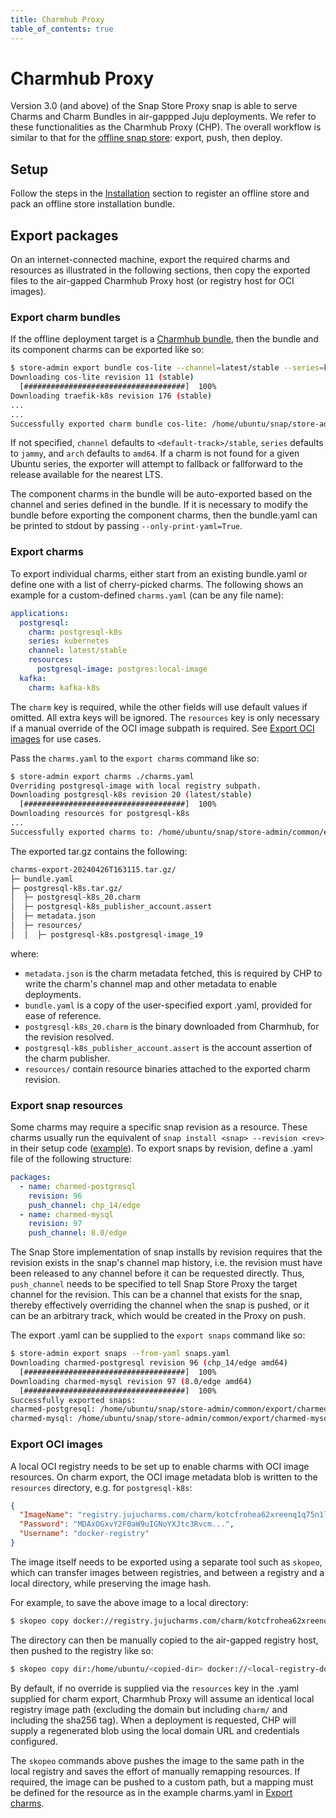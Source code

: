 ```yaml
---
title: Charmhub Proxy
table_of_contents: true
---
```


# Charmhub Proxy

Version 3.0 (and above) of the Snap Store Proxy snap is able to serve Charms and Charm Bundles in air-gappped Juju deployments. We refer to these functionalities as the Charmhub Proxy (CHP). The overall workflow is similar to that for the [offline snap store](airgap.md): export, push, then deploy.

## Setup

Follow the steps in the [Installation](airgap.md#installation) section to register an offline store and pack an offline store installation bundle.

## Export packages

On an internet-connected machine, export the required charms and resources as illustrated in the following sections, then copy the exported files to the air-gapped Charmhub Proxy host (or registry host for OCI images).

### Export charm bundles

If the offline deployment target is a [Charmhub bundle](https://charmhub.io/?type=bundle), then the bundle and its component charms can be exported like so:

```bash
$ store-admin export bundle cos-lite --channel=latest/stable --series=kubernetes --arch=amd64
Downloading cos-lite revision 11 (stable)
  [####################################]  100%
Downloading traefik-k8s revision 176 (stable)
...
...
Successfully exported charm bundle cos-lite: /home/ubuntu/snap/store-admin/common/export/cos-lite-20240426T143758.tar.gz
```

If not specified, `channel` defaults to `<default-track>/stable`, `series` defaults to `jammy`, and `arch` defaults to `amd64`. If a charm is not found for a given Ubuntu series, the exporter will attempt to fallback or fallforward to the release available for the nearest LTS.

The component charms in the bundle will be auto-exported based on the channel and series defined in the bundle. If it is necessary to modify the bundle before exporting the component charms, then the bundle.yaml can be printed to stdout by passing `--only-print-yaml=True`.

### Export charms

To export individual charms, either start from an existing bundle.yaml or define one with a list of cherry-picked charms. The following shows an example for a custom-defined `charms.yaml` (can be any file name):

```yaml
applications:
  postgresql:
    charm: postgresql-k8s
    series: kubernetes
    channel: latest/stable
    resources:
      postgresql-image: postgres:local-image
  kafka:
    charm: kafka-k8s
```

The `charm` key is required, while the other fields will use default values if omitted. All extra keys will be ignored. The `resources` key is only necessary if a manual override of the OCI image subpath is required. See [Export OCI images](#export-oci-images) for use cases.

Pass the `charms.yaml` to the `export charms` command like so:

```bash
$ store-admin export charms ./charms.yaml
Overriding postgresql-image with local registry subpath.
Downloading postgresql-k8s revision 20 (latest/stable)
  [####################################]  100%
Downloading resources for postgresql-k8s
...
Successfully exported charms to: /home/ubuntu/snap/store-admin/common/export/charms-export-20240426T163115.tar.gz
```

The exported tar.gz contains the following:

```bash
charms-export-20240426T163115.tar.gz/
├─ bundle.yaml
├─ postgresql-k8s.tar.gz/
│  ├─ postgresql-k8s_20.charm
│  ├─ postgresql-k8s_publisher_account.assert
│  ├─ metadata.json
│  ├─ resources/
│  │  ├─ postgresql-k8s.postgresql-image_19
```

where:

- `metadata.json` is the charm metadata fetched, this is required by CHP to write the charm's channel map and other metadata to enable deployments.
- `bundle.yaml` is a copy of the user-specified export .yaml, provided for ease of reference.
- `postgresql-k8s_20.charm` is the binary downloaded from Charmhub, for the revision resolved.
- `postgresql-k8s_publisher_account.assert` is the account assertion of the charm publisher.
- `resources/` contain resource binaries attached to the exported charm revision.

### Export snap resources

Some charms may require a specific snap revision as a resource. These charms usually run the equivalent of `snap install <snap> --revision <rev>` in their setup code ([example](https://github.com/canonical/postgresql-operator/blob/9614915048ba612bb4be6a5fd8c752a46bb051ed/lib/charms/operator_libs_linux/v2/snap.py#L460)).
To export snaps by revision, define a .yaml file of the following structure:

```yaml
packages:
  - name: charmed-postgresql
    revision: 96
    push_channel: chp_14/edge
  - name: charmed-mysql
    revision: 97
    push_channel: 8.0/edge
```

The Snap Store implementation of snap installs by revision requires that the revision exists in the snap's channel map history, i.e. the revision must have been released to any channel before it can be requested directly. Thus, `push_channel` needs to be specified to tell Snap Store Proxy the target channel for the revision. This can be a channel that exists for the snap, thereby effectively overriding the channel when the snap is pushed, or it can be an arbitrary track, which would be created in the Proxy on push.

The export .yaml can be supplied to the `export snaps` command like so:

```bash
$ store-admin export snaps --from-yaml snaps.yaml
Downloading charmed-postgresql revision 96 (chp_14/edge amd64)
  [####################################]  100%
Downloading charmed-mysql revision 97 (8.0/edge amd64)
  [####################################]  100%
Successfully exported snaps:
charmed-postgresql: /home/ubuntu/snap/store-admin/common/export/charmed-postgresql-20240429T122503.tar.gz
charmed-mysql: /home/ubuntu/snap/store-admin/common/export/charmed-mysql-20240429T122503.tar.gz
```

### Export OCI images

A local OCI registry needs to be set up to enable charms with OCI image resources. On charm export, the OCI image metadata blob is written to the `resources` directory, e.g. for `postgresql-k8s`:

```json
{
  "ImageName": "registry.jujucharms.com/charm/kotcfrohea62xreenq1q75n1lyspke0qkurhk/postgresql-image@sha256:8a72e1152d4a01cd9f469...",
  "Password": "MDAxOGxvY2F0aW9uIGNoYXJtc3Rvcm...",
  "Username": "docker-registry"
}
```

The image itself needs to be exported using a separate tool such as `skopeo`, which can transfer images between registries, and between a registry and a local directory, while preserving the image hash.

For example, to save the above image to a local directory:

```bash
$ skopeo copy docker://registry.jujucharms.com/charm/kotcfrohea62xreenq1q75n1lyspke0qkurhk/postgresql-image@sha256:8a72e1152d4a0... --src-creds=docker-registry:MDAxOGxvY2F0aW9... dir:/home/ubuntu/<target-dir>
```

The directory can then be manually copied to the air-gapped registry host, then pushed to the registry like so:

```bash
$ skopeo copy dir:/home/ubuntu/<copied-dir> docker://<local-registry-domain>/charm/kotcfrohea62xreenq1q75n1lyspke0qkurhk/postgresql-image@sha256:8a72e1152d4a0... --dest-creds=<local-registry-username>:<local-registry-password>
```

By default, if no override is supplied via the `resources` key in the .yaml supplied for charm export, Charmhub Proxy will assume an identical local registry image path (excluding the domain but including `charm/` and including the sha256 tag). When a deployment is requested, CHP will supply a regenerated blob using the local domain URL and credentials configured.

The `skopeo` commands above pushes the image to the same path in the local registry and saves the effort of manually remapping resources. If required, the image can be pushed to a custom path, but a mapping must be defined for the resource as in the example charms.yaml in [Export charms](#export-charms).
